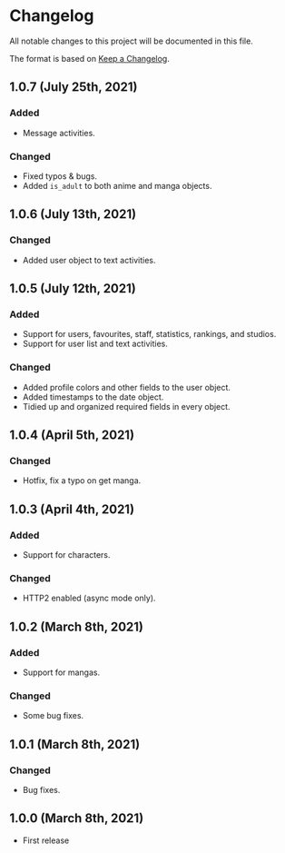 # Changelog

All notable changes to this project will be documented in this file.

The format is based on [Keep a Changelog](https://keepachangelog.com/en/1.0.0/).

## 1.0.7 (July 25th, 2021)

### Added

- Message activities.

### Changed

- Fixed typos & bugs.
- Added `is_adult` to both anime and manga objects.

## 1.0.6 (July 13th, 2021)

### Changed

- Added user object to text activities.

## 1.0.5 (July 12th, 2021)

### Added

- Support for users, favourites, staff, statistics, rankings, and studios.
- Support for user list and text activities.

### Changed

- Added profile colors and other fields to the user object.
- Added timestamps to the date object.
- Tidied up and organized required fields in every object.

## 1.0.4 (April 5th, 2021)

### Changed

- Hotfix, fix a typo on get manga.

## 1.0.3 (April 4th, 2021)

### Added

- Support for characters.

### Changed

- HTTP2 enabled (async mode only).

## 1.0.2 (March 8th, 2021)

### Added

- Support for mangas.

### Changed

- Some bug fixes.

## 1.0.1 (March 8th, 2021)

### Changed

- Bug fixes.

## 1.0.0 (March 8th, 2021)

- First release
